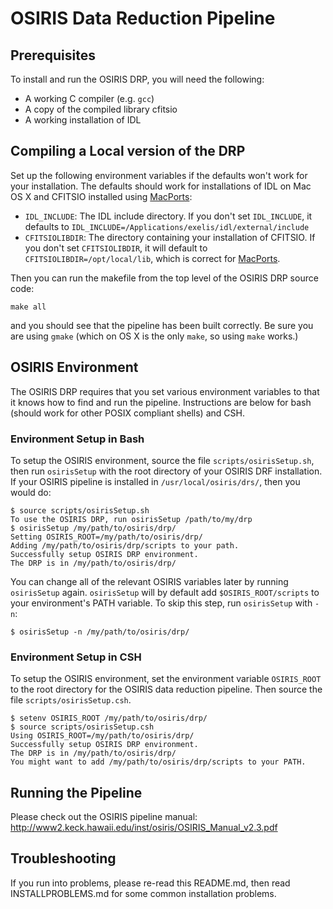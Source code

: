 # OSIRIS Data Reduction Pipeline

## Prerequisites

To install and run the OSIRIS DRP, you will need the following:

- A working C compiler (e.g. ``gcc``)
- A copy of the compiled library cfitsio
- A working installation of IDL

## Compiling a Local version of the DRP

Set up the following environment variables if the defaults won't work for your installation. The defaults should work for installations of IDL on Mac OS X and CFITSIO installed using [MacPorts][]:

- ``IDL_INCLUDE``: The IDL include directory. If you don't set ``IDL_INCLUDE``, it defaults to ``IDL_INCLUDE=/Applications/exelis/idl/external/include``
- ``CFITSIOLIBDIR``: The directory containing your installation of CFITSIO. If you don't set ``CFITSIOLIBDIR``, it will default to ``CFITSIOLIBDIR=/opt/local/lib``, which is correct for [MacPorts][].

Then you can run the makefile from the top level of the OSIRIS DRP source code:

```
make all
```

and you should see that the pipeline has been built correctly. Be sure you are using ``gmake`` (which on OS X is the only ``make``, so using ``make`` works.)

[MacPorts]: https://www.macports.org

## OSIRIS Environment

The OSIRIS DRP requires that you set various environment variables to that it knows how to find and run the pipeline. Instructions are below for bash (should work for other POSIX compliant shells) and CSH.

### Environment Setup in Bash

To setup the OSIRIS environment, source the file ``scripts/osirisSetup.sh``, then run ``osirisSetup`` with the root directory of your OSIRIS DRF installation. If your OSIRIS pipeline is installed in ``/usr/local/osiris/drs/``, then you would do:

```
$ source scripts/osirisSetup.sh
To use the OSIRIS DRP, run osirisSetup /path/to/my/drp
$ osirisSetup /my/path/to/osiris/drp/
Setting OSIRIS_ROOT=/my/path/to/osiris/drp/
Adding /my/path/to/osiris/drp/scripts to your path.
Successfully setup OSIRIS DRP environment.
The DRP is in /my/path/to/osiris/drp/
```

You can change all of the relevant OSIRIS variables later by running ``osirisSetup`` again. ``osirisSetup`` will by default add ``$OSIRIS_ROOT/scripts`` to your environment's PATH variable. To skip this step, run ``osirisSetup`` with ``-n``:

```
$ osirisSetup -n /my/path/to/osiris/drp/
```

### Environment Setup in CSH

To setup the OSIRIS environment, set the environment variable ``OSIRIS_ROOT`` to the root directory for the OSIRIS data reduction pipeline. Then source the file ``scripts/osirisSetup.csh``.

```
$ setenv OSIRIS_ROOT /my/path/to/osiris/drp/
$ source scripts/osirisSetup.csh
Using OSIRIS_ROOT=/my/path/to/osiris/drp/
Successfully setup OSIRIS DRP environment.
The DRP is in /my/path/to/osiris/drp/
You might want to add /my/path/to/osiris/drp/scripts to your PATH.
```

## Running the Pipeline

Please check out the OSIRIS pipeline manual: <http://www2.keck.hawaii.edu/inst/osiris/OSIRIS_Manual_v2.3.pdf>

## Troubleshooting

If you run into problems, please re-read this README.md, then read INSTALLPROBLEMS.md for some common installation problems.


